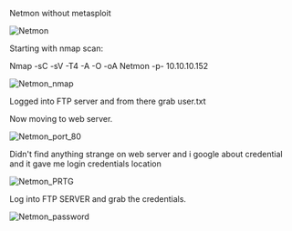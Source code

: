 Netmon without metasploit

![Netmon](https://user-images.githubusercontent.com/55708909/91636135-d4987800-ea1b-11ea-902f-2f9d5f0ff6d7.png)


Starting with nmap scan:

Nmap -sC -sV -T4 -A -O -oA Netmon -p- 10.10.10.152

![Netmon_nmap](https://user-images.githubusercontent.com/55708909/91636167-28a35c80-ea1c-11ea-935e-bb8e3ca8d87b.png)

Logged into FTP server and from there grab user.txt
 
Now moving to web server.

![Netmon_port_80](https://user-images.githubusercontent.com/55708909/91636230-a5ced180-ea1c-11ea-900a-cc7f9cef994f.png)

Didn't find anything strange on web server and i google about credential and it gave me login credentials location

![Netmon_PRTG](https://user-images.githubusercontent.com/55708909/91636295-0e1db300-ea1d-11ea-91b4-9c9f1b66900d.png)

Log into FTP SERVER and grab the credentials.

![Netmon_password](https://user-images.githubusercontent.com/55708909/91636387-b16ec800-ea1d-11ea-95c1-9bbbb3afbfdf.png)


